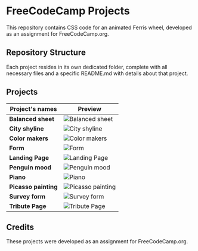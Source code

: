 # FreeCodeCamp Projects
This repository contains CSS code for an animated Ferris wheel, developed as an assignment for FreeCodeCamp.org.

## Repository Structure
Each project resides in its own dedicated folder, complete with all necessary files and a specific README.md with details about that project.


## Projects
| Project's names |  Preview |
| --------------- | --------------- | 
| **Balanced sheet** | ![Balanced sheet](https://github.com/tokyohmachine/FreeCodeCamp-projects-assignment/blob/main/images/Screenshot%202023-07-05%20at%2013-06-46%20Balance%20Sheet.png) |
| **City shyline**  | ![City shyline](https://github.com/tokyohmachine/FreeCodeCamp-projects-assignment/blob/main/images/City%20Skyline-day.png) |
| **Color makers** |  ![Color makers](https://github.com/tokyohmachine/FreeCodeCamp-projects-assignment/blob/main/images/Screenshot%202023-07-05%20at%2013-08-14%20Colored%20Markers.png) |
| **Form**  | ![Form](https://github.com/tokyohmachine/FreeCodeCamp-projects-assignment/blob/main/images/Screenshot%202023-07-05%20at%2013-08-37%20Accessibility%20Quiz.png) |
| **Landing Page**  | ![Landing Page](https://github.com/tokyohmachine/FreeCodeCamp-projects-assignment/blob/main/images/Screenshot%202023-07-05%20at%2013-38-11%20Landing%20Page.png) |
| **Penguin mood**  | ![Penguin mood](https://github.com/tokyohmachine/FreeCodeCamp-projects-assignment/blob/main/images/Screenshot%202023-07-05%20at%2013-08-55%20Penguin%20Mood.png) |
| **Piano**  | ![Piano](https://github.com/tokyohmachine/FreeCodeCamp-projects-assignment/blob/main/images/Screenshot%202023-07-05%20at%2013-09-08%20Piano%20player.png) |
| **Picasso painting**  | ![Picasso painting](https://github.com/tokyohmachine/FreeCodeCamp-projects-assignment/blob/main/images/Screenshot%202023-07-05%20at%2013-09-23%20Picasso%20Painting.png) |
| **Survey form**  | ![Survey form](https://github.com/tokyohmachine/FreeCodeCamp-projects-assignment/blob/main/images/Screen%20Shot%202023-07-05%20at%2013.10.01-survey.png) |
| **Tribute Page**  | ![Tribute Page](https://github.com/tokyohmachine/FreeCodeCamp-projects-assignment/blob/main/images/Screenshot%202023-07-05%20at%2013-11-31%20Ada%20Lovelace%20Tribute%20Page.png) |

## Credits
These projects were developed as an assignment for FreeCodeCamp.org.


